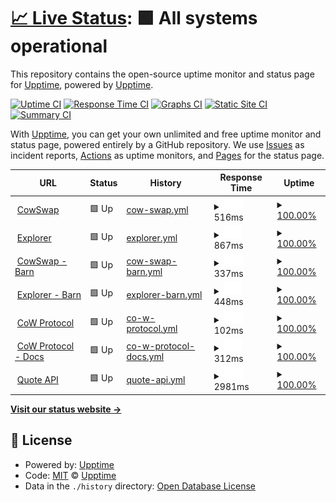 # [📈 Live Status](https://upptime.github.io/upptime): <!--live status--> **🟩 All systems operational**

This repository contains the open-source uptime monitor and status page for [Upptime](https://upptime.js.org), powered by [Upptime](https://github.com/upptime/upptime).

[![Uptime CI](https://github.com/gnosis/cowswap/workflows/Uptime%20CI/badge.svg)](https://github.com/gnosis/cowswap/actions?query=workflow%3A%22Uptime+CI%22)
[![Response Time CI](https://github.com/gnosis/cowswap/workflows/Response%20Time%20CI/badge.svg)](https://github.com/gnosis/cowswap/actions?query=workflow%3A%22Response+Time+CI%22)
[![Graphs CI](https://github.com/gnosis/cowswap/workflows/Graphs%20CI/badge.svg)](https://github.com/gnosis/cowswap/actions?query=workflow%3A%22Graphs+CI%22)
[![Static Site CI](https://github.com/gnosis/cowswap/workflows/Static%20Site%20CI/badge.svg)](https://github.com/gnosis/cowswap/actions?query=workflow%3A%22Static+Site+CI%22)
[![Summary CI](https://github.com/gnosis/cowswap/workflows/Summary%20CI/badge.svg)](https://github.com/gnosis/cowswap/actions?query=workflow%3A%22Summary+CI%22)

With [Upptime](https://upptime.js.org), you can get your own unlimited and free uptime monitor and status page, powered entirely by a GitHub repository. We use [Issues](https://github.com/upptime/upptime/issues) as incident reports, [Actions](https://github.com/gnosis/cowswap/actions) as uptime monitors, and [Pages](https://upptime.github.io/upptime) for the status page.

<!--start: status pages-->
<!-- This summary is generated by Upptime (https://github.com/upptime/upptime) -->
<!-- Do not edit this manually, your changes will be overwritten -->
<!-- prettier-ignore -->
| URL | Status | History | Response Time | Uptime |
| --- | ------ | ------- | ------------- | ------ |
| <img alt="" src="https://favicons.githubusercontent.com/cowswap.exchange" height="13"> [CowSwap](https://cowswap.exchange/) | 🟩 Up | [cow-swap.yml](https://github.com/gnosis/cow-uptime/commits/HEAD/history/cow-swap.yml) | <details><summary><img alt="Response time graph" src="./graphs/cow-swap/response-time-week.png" height="20"> 516ms</summary><br><a href="https://status.cow.fi/history/cow-swap"><img alt="Response time 516" src="https://img.shields.io/endpoint?url=https%3A%2F%2Fraw.githubusercontent.com%2Fgnosis%2Fcow-uptime%2FHEAD%2Fapi%2Fcow-swap%2Fresponse-time.json"></a><br><a href="https://status.cow.fi/history/cow-swap"><img alt="24-hour response time 574" src="https://img.shields.io/endpoint?url=https%3A%2F%2Fraw.githubusercontent.com%2Fgnosis%2Fcow-uptime%2FHEAD%2Fapi%2Fcow-swap%2Fresponse-time-day.json"></a><br><a href="https://status.cow.fi/history/cow-swap"><img alt="7-day response time 516" src="https://img.shields.io/endpoint?url=https%3A%2F%2Fraw.githubusercontent.com%2Fgnosis%2Fcow-uptime%2FHEAD%2Fapi%2Fcow-swap%2Fresponse-time-week.json"></a><br><a href="https://status.cow.fi/history/cow-swap"><img alt="30-day response time 516" src="https://img.shields.io/endpoint?url=https%3A%2F%2Fraw.githubusercontent.com%2Fgnosis%2Fcow-uptime%2FHEAD%2Fapi%2Fcow-swap%2Fresponse-time-month.json"></a><br><a href="https://status.cow.fi/history/cow-swap"><img alt="1-year response time 516" src="https://img.shields.io/endpoint?url=https%3A%2F%2Fraw.githubusercontent.com%2Fgnosis%2Fcow-uptime%2FHEAD%2Fapi%2Fcow-swap%2Fresponse-time-year.json"></a></details> | <details><summary><a href="https://status.cow.fi/history/cow-swap">100.00%</a></summary><a href="https://status.cow.fi/history/cow-swap"><img alt="All-time uptime 100.00%" src="https://img.shields.io/endpoint?url=https%3A%2F%2Fraw.githubusercontent.com%2Fgnosis%2Fcow-uptime%2FHEAD%2Fapi%2Fcow-swap%2Fuptime.json"></a><br><a href="https://status.cow.fi/history/cow-swap"><img alt="24-hour uptime 100.00%" src="https://img.shields.io/endpoint?url=https%3A%2F%2Fraw.githubusercontent.com%2Fgnosis%2Fcow-uptime%2FHEAD%2Fapi%2Fcow-swap%2Fuptime-day.json"></a><br><a href="https://status.cow.fi/history/cow-swap"><img alt="7-day uptime 100.00%" src="https://img.shields.io/endpoint?url=https%3A%2F%2Fraw.githubusercontent.com%2Fgnosis%2Fcow-uptime%2FHEAD%2Fapi%2Fcow-swap%2Fuptime-week.json"></a><br><a href="https://status.cow.fi/history/cow-swap"><img alt="30-day uptime 100.00%" src="https://img.shields.io/endpoint?url=https%3A%2F%2Fraw.githubusercontent.com%2Fgnosis%2Fcow-uptime%2FHEAD%2Fapi%2Fcow-swap%2Fuptime-month.json"></a><br><a href="https://status.cow.fi/history/cow-swap"><img alt="1-year uptime 100.00%" src="https://img.shields.io/endpoint?url=https%3A%2F%2Fraw.githubusercontent.com%2Fgnosis%2Fcow-uptime%2FHEAD%2Fapi%2Fcow-swap%2Fuptime-year.json"></a></details>
| <img alt="" src="https://favicons.githubusercontent.com/explorer.cow.fi" height="13"> [Explorer](http://explorer.cow.fi) | 🟩 Up | [explorer.yml](https://github.com/gnosis/cow-uptime/commits/HEAD/history/explorer.yml) | <details><summary><img alt="Response time graph" src="./graphs/explorer/response-time-week.png" height="20"> 867ms</summary><br><a href="https://status.cow.fi/history/explorer"><img alt="Response time 867" src="https://img.shields.io/endpoint?url=https%3A%2F%2Fraw.githubusercontent.com%2Fgnosis%2Fcow-uptime%2FHEAD%2Fapi%2Fexplorer%2Fresponse-time.json"></a><br><a href="https://status.cow.fi/history/explorer"><img alt="24-hour response time 885" src="https://img.shields.io/endpoint?url=https%3A%2F%2Fraw.githubusercontent.com%2Fgnosis%2Fcow-uptime%2FHEAD%2Fapi%2Fexplorer%2Fresponse-time-day.json"></a><br><a href="https://status.cow.fi/history/explorer"><img alt="7-day response time 867" src="https://img.shields.io/endpoint?url=https%3A%2F%2Fraw.githubusercontent.com%2Fgnosis%2Fcow-uptime%2FHEAD%2Fapi%2Fexplorer%2Fresponse-time-week.json"></a><br><a href="https://status.cow.fi/history/explorer"><img alt="30-day response time 867" src="https://img.shields.io/endpoint?url=https%3A%2F%2Fraw.githubusercontent.com%2Fgnosis%2Fcow-uptime%2FHEAD%2Fapi%2Fexplorer%2Fresponse-time-month.json"></a><br><a href="https://status.cow.fi/history/explorer"><img alt="1-year response time 867" src="https://img.shields.io/endpoint?url=https%3A%2F%2Fraw.githubusercontent.com%2Fgnosis%2Fcow-uptime%2FHEAD%2Fapi%2Fexplorer%2Fresponse-time-year.json"></a></details> | <details><summary><a href="https://status.cow.fi/history/explorer">100.00%</a></summary><a href="https://status.cow.fi/history/explorer"><img alt="All-time uptime 100.00%" src="https://img.shields.io/endpoint?url=https%3A%2F%2Fraw.githubusercontent.com%2Fgnosis%2Fcow-uptime%2FHEAD%2Fapi%2Fexplorer%2Fuptime.json"></a><br><a href="https://status.cow.fi/history/explorer"><img alt="24-hour uptime 100.00%" src="https://img.shields.io/endpoint?url=https%3A%2F%2Fraw.githubusercontent.com%2Fgnosis%2Fcow-uptime%2FHEAD%2Fapi%2Fexplorer%2Fuptime-day.json"></a><br><a href="https://status.cow.fi/history/explorer"><img alt="7-day uptime 100.00%" src="https://img.shields.io/endpoint?url=https%3A%2F%2Fraw.githubusercontent.com%2Fgnosis%2Fcow-uptime%2FHEAD%2Fapi%2Fexplorer%2Fuptime-week.json"></a><br><a href="https://status.cow.fi/history/explorer"><img alt="30-day uptime 100.00%" src="https://img.shields.io/endpoint?url=https%3A%2F%2Fraw.githubusercontent.com%2Fgnosis%2Fcow-uptime%2FHEAD%2Fapi%2Fexplorer%2Fuptime-month.json"></a><br><a href="https://status.cow.fi/history/explorer"><img alt="1-year uptime 100.00%" src="https://img.shields.io/endpoint?url=https%3A%2F%2Fraw.githubusercontent.com%2Fgnosis%2Fcow-uptime%2FHEAD%2Fapi%2Fexplorer%2Fuptime-year.json"></a></details>
| <img alt="" src="https://favicons.githubusercontent.com/barn.cowswap.exchange" height="13"> [CowSwap - Barn](https://barn.cowswap.exchange/) | 🟩 Up | [cow-swap-barn.yml](https://github.com/gnosis/cow-uptime/commits/HEAD/history/cow-swap-barn.yml) | <details><summary><img alt="Response time graph" src="./graphs/cow-swap-barn/response-time-week.png" height="20"> 337ms</summary><br><a href="https://status.cow.fi/history/cow-swap-barn"><img alt="Response time 337" src="https://img.shields.io/endpoint?url=https%3A%2F%2Fraw.githubusercontent.com%2Fgnosis%2Fcow-uptime%2FHEAD%2Fapi%2Fcow-swap-barn%2Fresponse-time.json"></a><br><a href="https://status.cow.fi/history/cow-swap-barn"><img alt="24-hour response time 333" src="https://img.shields.io/endpoint?url=https%3A%2F%2Fraw.githubusercontent.com%2Fgnosis%2Fcow-uptime%2FHEAD%2Fapi%2Fcow-swap-barn%2Fresponse-time-day.json"></a><br><a href="https://status.cow.fi/history/cow-swap-barn"><img alt="7-day response time 337" src="https://img.shields.io/endpoint?url=https%3A%2F%2Fraw.githubusercontent.com%2Fgnosis%2Fcow-uptime%2FHEAD%2Fapi%2Fcow-swap-barn%2Fresponse-time-week.json"></a><br><a href="https://status.cow.fi/history/cow-swap-barn"><img alt="30-day response time 337" src="https://img.shields.io/endpoint?url=https%3A%2F%2Fraw.githubusercontent.com%2Fgnosis%2Fcow-uptime%2FHEAD%2Fapi%2Fcow-swap-barn%2Fresponse-time-month.json"></a><br><a href="https://status.cow.fi/history/cow-swap-barn"><img alt="1-year response time 337" src="https://img.shields.io/endpoint?url=https%3A%2F%2Fraw.githubusercontent.com%2Fgnosis%2Fcow-uptime%2FHEAD%2Fapi%2Fcow-swap-barn%2Fresponse-time-year.json"></a></details> | <details><summary><a href="https://status.cow.fi/history/cow-swap-barn">100.00%</a></summary><a href="https://status.cow.fi/history/cow-swap-barn"><img alt="All-time uptime 100.00%" src="https://img.shields.io/endpoint?url=https%3A%2F%2Fraw.githubusercontent.com%2Fgnosis%2Fcow-uptime%2FHEAD%2Fapi%2Fcow-swap-barn%2Fuptime.json"></a><br><a href="https://status.cow.fi/history/cow-swap-barn"><img alt="24-hour uptime 100.00%" src="https://img.shields.io/endpoint?url=https%3A%2F%2Fraw.githubusercontent.com%2Fgnosis%2Fcow-uptime%2FHEAD%2Fapi%2Fcow-swap-barn%2Fuptime-day.json"></a><br><a href="https://status.cow.fi/history/cow-swap-barn"><img alt="7-day uptime 100.00%" src="https://img.shields.io/endpoint?url=https%3A%2F%2Fraw.githubusercontent.com%2Fgnosis%2Fcow-uptime%2FHEAD%2Fapi%2Fcow-swap-barn%2Fuptime-week.json"></a><br><a href="https://status.cow.fi/history/cow-swap-barn"><img alt="30-day uptime 100.00%" src="https://img.shields.io/endpoint?url=https%3A%2F%2Fraw.githubusercontent.com%2Fgnosis%2Fcow-uptime%2FHEAD%2Fapi%2Fcow-swap-barn%2Fuptime-month.json"></a><br><a href="https://status.cow.fi/history/cow-swap-barn"><img alt="1-year uptime 100.00%" src="https://img.shields.io/endpoint?url=https%3A%2F%2Fraw.githubusercontent.com%2Fgnosis%2Fcow-uptime%2FHEAD%2Fapi%2Fcow-swap-barn%2Fuptime-year.json"></a></details>
| <img alt="" src="https://favicons.githubusercontent.com/barn.explorer.cow.fi" height="13"> [Explorer - Barn](https://barn.explorer.cow.fi) | 🟩 Up | [explorer-barn.yml](https://github.com/gnosis/cow-uptime/commits/HEAD/history/explorer-barn.yml) | <details><summary><img alt="Response time graph" src="./graphs/explorer-barn/response-time-week.png" height="20"> 448ms</summary><br><a href="https://status.cow.fi/history/explorer-barn"><img alt="Response time 448" src="https://img.shields.io/endpoint?url=https%3A%2F%2Fraw.githubusercontent.com%2Fgnosis%2Fcow-uptime%2FHEAD%2Fapi%2Fexplorer-barn%2Fresponse-time.json"></a><br><a href="https://status.cow.fi/history/explorer-barn"><img alt="24-hour response time 502" src="https://img.shields.io/endpoint?url=https%3A%2F%2Fraw.githubusercontent.com%2Fgnosis%2Fcow-uptime%2FHEAD%2Fapi%2Fexplorer-barn%2Fresponse-time-day.json"></a><br><a href="https://status.cow.fi/history/explorer-barn"><img alt="7-day response time 448" src="https://img.shields.io/endpoint?url=https%3A%2F%2Fraw.githubusercontent.com%2Fgnosis%2Fcow-uptime%2FHEAD%2Fapi%2Fexplorer-barn%2Fresponse-time-week.json"></a><br><a href="https://status.cow.fi/history/explorer-barn"><img alt="30-day response time 448" src="https://img.shields.io/endpoint?url=https%3A%2F%2Fraw.githubusercontent.com%2Fgnosis%2Fcow-uptime%2FHEAD%2Fapi%2Fexplorer-barn%2Fresponse-time-month.json"></a><br><a href="https://status.cow.fi/history/explorer-barn"><img alt="1-year response time 448" src="https://img.shields.io/endpoint?url=https%3A%2F%2Fraw.githubusercontent.com%2Fgnosis%2Fcow-uptime%2FHEAD%2Fapi%2Fexplorer-barn%2Fresponse-time-year.json"></a></details> | <details><summary><a href="https://status.cow.fi/history/explorer-barn">100.00%</a></summary><a href="https://status.cow.fi/history/explorer-barn"><img alt="All-time uptime 100.00%" src="https://img.shields.io/endpoint?url=https%3A%2F%2Fraw.githubusercontent.com%2Fgnosis%2Fcow-uptime%2FHEAD%2Fapi%2Fexplorer-barn%2Fuptime.json"></a><br><a href="https://status.cow.fi/history/explorer-barn"><img alt="24-hour uptime 100.00%" src="https://img.shields.io/endpoint?url=https%3A%2F%2Fraw.githubusercontent.com%2Fgnosis%2Fcow-uptime%2FHEAD%2Fapi%2Fexplorer-barn%2Fuptime-day.json"></a><br><a href="https://status.cow.fi/history/explorer-barn"><img alt="7-day uptime 100.00%" src="https://img.shields.io/endpoint?url=https%3A%2F%2Fraw.githubusercontent.com%2Fgnosis%2Fcow-uptime%2FHEAD%2Fapi%2Fexplorer-barn%2Fuptime-week.json"></a><br><a href="https://status.cow.fi/history/explorer-barn"><img alt="30-day uptime 100.00%" src="https://img.shields.io/endpoint?url=https%3A%2F%2Fraw.githubusercontent.com%2Fgnosis%2Fcow-uptime%2FHEAD%2Fapi%2Fexplorer-barn%2Fuptime-month.json"></a><br><a href="https://status.cow.fi/history/explorer-barn"><img alt="1-year uptime 100.00%" src="https://img.shields.io/endpoint?url=https%3A%2F%2Fraw.githubusercontent.com%2Fgnosis%2Fcow-uptime%2FHEAD%2Fapi%2Fexplorer-barn%2Fuptime-year.json"></a></details>
| <img alt="" src="https://favicons.githubusercontent.com/cow.fi" height="13"> [CoW Protocol](https://cow.fi) | 🟩 Up | [co-w-protocol.yml](https://github.com/gnosis/cow-uptime/commits/HEAD/history/co-w-protocol.yml) | <details><summary><img alt="Response time graph" src="./graphs/co-w-protocol/response-time-week.png" height="20"> 102ms</summary><br><a href="https://status.cow.fi/history/co-w-protocol"><img alt="Response time 102" src="https://img.shields.io/endpoint?url=https%3A%2F%2Fraw.githubusercontent.com%2Fgnosis%2Fcow-uptime%2FHEAD%2Fapi%2Fco-w-protocol%2Fresponse-time.json"></a><br><a href="https://status.cow.fi/history/co-w-protocol"><img alt="24-hour response time 93" src="https://img.shields.io/endpoint?url=https%3A%2F%2Fraw.githubusercontent.com%2Fgnosis%2Fcow-uptime%2FHEAD%2Fapi%2Fco-w-protocol%2Fresponse-time-day.json"></a><br><a href="https://status.cow.fi/history/co-w-protocol"><img alt="7-day response time 102" src="https://img.shields.io/endpoint?url=https%3A%2F%2Fraw.githubusercontent.com%2Fgnosis%2Fcow-uptime%2FHEAD%2Fapi%2Fco-w-protocol%2Fresponse-time-week.json"></a><br><a href="https://status.cow.fi/history/co-w-protocol"><img alt="30-day response time 102" src="https://img.shields.io/endpoint?url=https%3A%2F%2Fraw.githubusercontent.com%2Fgnosis%2Fcow-uptime%2FHEAD%2Fapi%2Fco-w-protocol%2Fresponse-time-month.json"></a><br><a href="https://status.cow.fi/history/co-w-protocol"><img alt="1-year response time 102" src="https://img.shields.io/endpoint?url=https%3A%2F%2Fraw.githubusercontent.com%2Fgnosis%2Fcow-uptime%2FHEAD%2Fapi%2Fco-w-protocol%2Fresponse-time-year.json"></a></details> | <details><summary><a href="https://status.cow.fi/history/co-w-protocol">100.00%</a></summary><a href="https://status.cow.fi/history/co-w-protocol"><img alt="All-time uptime 100.00%" src="https://img.shields.io/endpoint?url=https%3A%2F%2Fraw.githubusercontent.com%2Fgnosis%2Fcow-uptime%2FHEAD%2Fapi%2Fco-w-protocol%2Fuptime.json"></a><br><a href="https://status.cow.fi/history/co-w-protocol"><img alt="24-hour uptime 100.00%" src="https://img.shields.io/endpoint?url=https%3A%2F%2Fraw.githubusercontent.com%2Fgnosis%2Fcow-uptime%2FHEAD%2Fapi%2Fco-w-protocol%2Fuptime-day.json"></a><br><a href="https://status.cow.fi/history/co-w-protocol"><img alt="7-day uptime 100.00%" src="https://img.shields.io/endpoint?url=https%3A%2F%2Fraw.githubusercontent.com%2Fgnosis%2Fcow-uptime%2FHEAD%2Fapi%2Fco-w-protocol%2Fuptime-week.json"></a><br><a href="https://status.cow.fi/history/co-w-protocol"><img alt="30-day uptime 100.00%" src="https://img.shields.io/endpoint?url=https%3A%2F%2Fraw.githubusercontent.com%2Fgnosis%2Fcow-uptime%2FHEAD%2Fapi%2Fco-w-protocol%2Fuptime-month.json"></a><br><a href="https://status.cow.fi/history/co-w-protocol"><img alt="1-year uptime 100.00%" src="https://img.shields.io/endpoint?url=https%3A%2F%2Fraw.githubusercontent.com%2Fgnosis%2Fcow-uptime%2FHEAD%2Fapi%2Fco-w-protocol%2Fuptime-year.json"></a></details>
| <img alt="" src="https://favicons.githubusercontent.com/docs.cow.fi" height="13"> [CoW Protocol - Docs](https://docs.cow.fi) | 🟩 Up | [co-w-protocol-docs.yml](https://github.com/gnosis/cow-uptime/commits/HEAD/history/co-w-protocol-docs.yml) | <details><summary><img alt="Response time graph" src="./graphs/co-w-protocol-docs/response-time-week.png" height="20"> 312ms</summary><br><a href="https://status.cow.fi/history/co-w-protocol-docs"><img alt="Response time 312" src="https://img.shields.io/endpoint?url=https%3A%2F%2Fraw.githubusercontent.com%2Fgnosis%2Fcow-uptime%2FHEAD%2Fapi%2Fco-w-protocol-docs%2Fresponse-time.json"></a><br><a href="https://status.cow.fi/history/co-w-protocol-docs"><img alt="24-hour response time 328" src="https://img.shields.io/endpoint?url=https%3A%2F%2Fraw.githubusercontent.com%2Fgnosis%2Fcow-uptime%2FHEAD%2Fapi%2Fco-w-protocol-docs%2Fresponse-time-day.json"></a><br><a href="https://status.cow.fi/history/co-w-protocol-docs"><img alt="7-day response time 312" src="https://img.shields.io/endpoint?url=https%3A%2F%2Fraw.githubusercontent.com%2Fgnosis%2Fcow-uptime%2FHEAD%2Fapi%2Fco-w-protocol-docs%2Fresponse-time-week.json"></a><br><a href="https://status.cow.fi/history/co-w-protocol-docs"><img alt="30-day response time 312" src="https://img.shields.io/endpoint?url=https%3A%2F%2Fraw.githubusercontent.com%2Fgnosis%2Fcow-uptime%2FHEAD%2Fapi%2Fco-w-protocol-docs%2Fresponse-time-month.json"></a><br><a href="https://status.cow.fi/history/co-w-protocol-docs"><img alt="1-year response time 312" src="https://img.shields.io/endpoint?url=https%3A%2F%2Fraw.githubusercontent.com%2Fgnosis%2Fcow-uptime%2FHEAD%2Fapi%2Fco-w-protocol-docs%2Fresponse-time-year.json"></a></details> | <details><summary><a href="https://status.cow.fi/history/co-w-protocol-docs">100.00%</a></summary><a href="https://status.cow.fi/history/co-w-protocol-docs"><img alt="All-time uptime 100.00%" src="https://img.shields.io/endpoint?url=https%3A%2F%2Fraw.githubusercontent.com%2Fgnosis%2Fcow-uptime%2FHEAD%2Fapi%2Fco-w-protocol-docs%2Fuptime.json"></a><br><a href="https://status.cow.fi/history/co-w-protocol-docs"><img alt="24-hour uptime 100.00%" src="https://img.shields.io/endpoint?url=https%3A%2F%2Fraw.githubusercontent.com%2Fgnosis%2Fcow-uptime%2FHEAD%2Fapi%2Fco-w-protocol-docs%2Fuptime-day.json"></a><br><a href="https://status.cow.fi/history/co-w-protocol-docs"><img alt="7-day uptime 100.00%" src="https://img.shields.io/endpoint?url=https%3A%2F%2Fraw.githubusercontent.com%2Fgnosis%2Fcow-uptime%2FHEAD%2Fapi%2Fco-w-protocol-docs%2Fuptime-week.json"></a><br><a href="https://status.cow.fi/history/co-w-protocol-docs"><img alt="30-day uptime 100.00%" src="https://img.shields.io/endpoint?url=https%3A%2F%2Fraw.githubusercontent.com%2Fgnosis%2Fcow-uptime%2FHEAD%2Fapi%2Fco-w-protocol-docs%2Fuptime-month.json"></a><br><a href="https://status.cow.fi/history/co-w-protocol-docs"><img alt="1-year uptime 100.00%" src="https://img.shields.io/endpoint?url=https%3A%2F%2Fraw.githubusercontent.com%2Fgnosis%2Fcow-uptime%2FHEAD%2Fapi%2Fco-w-protocol-docs%2Fuptime-year.json"></a></details>
| <img alt="" src="https://favicons.githubusercontent.com/api.cow.fi" height="13"> [Quote API](https://api.cow.fi/mainnet/api/v1/quote) | 🟩 Up | [quote-api.yml](https://github.com/gnosis/cow-uptime/commits/HEAD/history/quote-api.yml) | <details><summary><img alt="Response time graph" src="./graphs/quote-api/response-time-week.png" height="20"> 2981ms</summary><br><a href="https://status.cow.fi/history/quote-api"><img alt="Response time 2981" src="https://img.shields.io/endpoint?url=https%3A%2F%2Fraw.githubusercontent.com%2Fgnosis%2Fcow-uptime%2FHEAD%2Fapi%2Fquote-api%2Fresponse-time.json"></a><br><a href="https://status.cow.fi/history/quote-api"><img alt="24-hour response time 2981" src="https://img.shields.io/endpoint?url=https%3A%2F%2Fraw.githubusercontent.com%2Fgnosis%2Fcow-uptime%2FHEAD%2Fapi%2Fquote-api%2Fresponse-time-day.json"></a><br><a href="https://status.cow.fi/history/quote-api"><img alt="7-day response time 2981" src="https://img.shields.io/endpoint?url=https%3A%2F%2Fraw.githubusercontent.com%2Fgnosis%2Fcow-uptime%2FHEAD%2Fapi%2Fquote-api%2Fresponse-time-week.json"></a><br><a href="https://status.cow.fi/history/quote-api"><img alt="30-day response time 2981" src="https://img.shields.io/endpoint?url=https%3A%2F%2Fraw.githubusercontent.com%2Fgnosis%2Fcow-uptime%2FHEAD%2Fapi%2Fquote-api%2Fresponse-time-month.json"></a><br><a href="https://status.cow.fi/history/quote-api"><img alt="1-year response time 2981" src="https://img.shields.io/endpoint?url=https%3A%2F%2Fraw.githubusercontent.com%2Fgnosis%2Fcow-uptime%2FHEAD%2Fapi%2Fquote-api%2Fresponse-time-year.json"></a></details> | <details><summary><a href="https://status.cow.fi/history/quote-api">100.00%</a></summary><a href="https://status.cow.fi/history/quote-api"><img alt="All-time uptime 100.00%" src="https://img.shields.io/endpoint?url=https%3A%2F%2Fraw.githubusercontent.com%2Fgnosis%2Fcow-uptime%2FHEAD%2Fapi%2Fquote-api%2Fuptime.json"></a><br><a href="https://status.cow.fi/history/quote-api"><img alt="24-hour uptime 100.00%" src="https://img.shields.io/endpoint?url=https%3A%2F%2Fraw.githubusercontent.com%2Fgnosis%2Fcow-uptime%2FHEAD%2Fapi%2Fquote-api%2Fuptime-day.json"></a><br><a href="https://status.cow.fi/history/quote-api"><img alt="7-day uptime 100.00%" src="https://img.shields.io/endpoint?url=https%3A%2F%2Fraw.githubusercontent.com%2Fgnosis%2Fcow-uptime%2FHEAD%2Fapi%2Fquote-api%2Fuptime-week.json"></a><br><a href="https://status.cow.fi/history/quote-api"><img alt="30-day uptime 100.00%" src="https://img.shields.io/endpoint?url=https%3A%2F%2Fraw.githubusercontent.com%2Fgnosis%2Fcow-uptime%2FHEAD%2Fapi%2Fquote-api%2Fuptime-month.json"></a><br><a href="https://status.cow.fi/history/quote-api"><img alt="1-year uptime 100.00%" src="https://img.shields.io/endpoint?url=https%3A%2F%2Fraw.githubusercontent.com%2Fgnosis%2Fcow-uptime%2FHEAD%2Fapi%2Fquote-api%2Fuptime-year.json"></a></details>

<!--end: status pages-->

[**Visit our status website →**](https://upptime.github.io/upptime)

## 📄 License

- Powered by: [Upptime](https://github.com/upptime/upptime)
- Code: [MIT](./LICENSE) © [Upptime](https://upptime.js.org)
- Data in the `./history` directory: [Open Database License](https://opendatacommons.org/licenses/odbl/1-0/)
